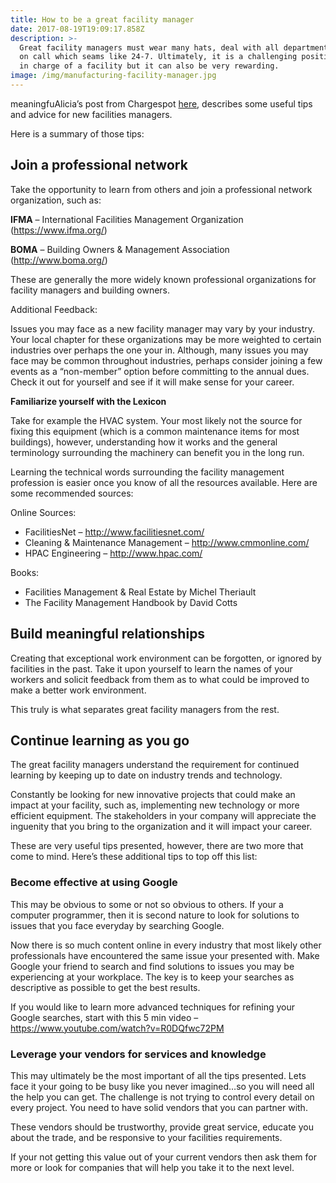 ```yaml
---
title: How to be a great facility manager
date: 2017-08-19T19:09:17.858Z
description: >-
  Great facility managers must wear many hats, deal with all departments, and be
  on call which seams like 24-7. Ultimately, it is a challenging position to be
  in charge of a facility but it can also be very rewarding.
image: /img/manufacturing-facility-manager.jpg
---
```

meaningfuAlicia’s post from Chargespot [here](https://www.chargespot.com/workspaces/useful-tips-for-new-facility-managers/), describes some useful tips and advice for new facilities managers.

Here is a summary of those tips:

## Join a professional network

Take the opportunity to learn from others and join a professional network organization, such as:

**IFMA** – International Facilities Management Organization (<https://www.ifma.org/>)

**BOMA** – Building Owners & Management Association (<http://www.boma.org/>)

These are generally the more widely known professional organizations for facility managers and building owners.

Additional Feedback:

Issues you may face as a new facility manager may vary by your industry. Your local chapter for these organizations may be more weighted to certain industries over perhaps the one your in. Although, many issues you may face may be common throughout industries, perhaps consider joining a few events as a “non-member” option before committing to the annual dues. Check it out for yourself and see if it will make sense for your career.

**Familiarize yourself with the Lexicon**

Take for example the HVAC system. Your most likely not the source for fixing this equipment (which is a common maintenance items for most buildings), however, understanding how it works and the general terminology surrounding the machinery can benefit you in the long run.

Learning the technical words surrounding the facility management profession is easier once you know of all the resources available. Here are some recommended sources:

Online Sources:

* FacilitiesNet – <http://www.facilitiesnet.com/>
* Cleaning & Maintenance Management – <http://www.cmmonline.com/>
* HPAC Engineering – <http://www.hpac.com/>

Books:

* Facilities Management & Real Estate by Michel Theriault
* The Facility Management Handbook by David Cotts

## Build meaningful relationships

Creating that exceptional work environment can be forgotten, or ignored by facilities in the past. Take it upon yourself to learn the names of your workers and solicit feedback from them as to what could be improved to make a better work environment.

This truly is what separates great facility managers from the rest.

## Continue learning as you go

The great facility managers understand the requirement for continued learning by keeping up to date on industry trends and technology.

Constantly be looking for new innovative projects that could make an impact at your facility, such as, implementing new technology or more efficient equipment. The stakeholders in your company will appreciate the inguenity that you bring to the organization and it will impact your career.

These are very useful tips presented, however, there are two more that come to mind. Here’s these additional tips to top off this list:

### Become effective at using Google

This may be obvious to some or not so obvious to others. If your a computer programmer, then it is second nature to look for solutions to issues that you face everyday by searching Google.

Now there is so much content online in every industry that most likely other professionals have encountered the same issue your presented with. Make Google your friend to search and find solutions to issues you may be experiencing at your workplace. The key is to keep your searches as descriptive as possible to get the best results.

If you would like to learn more advanced techniques for refining your Google searches, start with this 5 min video – https://www.youtube.com/watch?v=R0DQfwc72PM

### Leverage your vendors for services and knowledge

This may ultimately be the most important of all the tips presented. Lets face it your going to be busy like you never imagined…so you will need all the help you can get. The challenge is not trying to control every detail on every project. You need to have solid vendors that you can partner with.

These vendors should be trustworthy, provide great service, educate you about the trade, and be responsive to your facilities requirements.

If your not getting this value out of your current vendors then ask them for more or look for companies that will help you take it to the next level.
